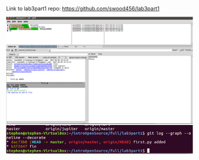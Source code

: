 Link to lab3part1 repo: https://github.com/swood456/lab3part1

![gitk](images/lab3_pt1a.png)
![git visualize](images/lab3_pt1b.png)